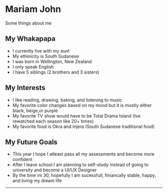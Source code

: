 # Mariam John
Some things about me

## My Whakapapa
- I currently live with my aunt
- My ethinicity is South Sudanese
- I was born in Wellington, New Zealand
-  I only speak English
- I have 5 siblings (2 brothers and 3 sisters)

## My Interests
- I like reading, drawing, baking, and listening to music
- My favorite color changes based on my mood but it is mostly either black, beige,or purple
- My favorite TV show would have to be Total Drama Island (Ive rewatched each season like 20+ times)
- My favorite food is Okra and Injera (South Sudanese traditional food)

## My Future Goals
- This year I hope I atleast pass all my assessments and become more confident
- After I leave school I am planning to self-study instead of going to university and become a UI/UX Designer
- By the time im 30, hopefully I am sucessfull, finiancally stable, happy, and living my dream life

---
